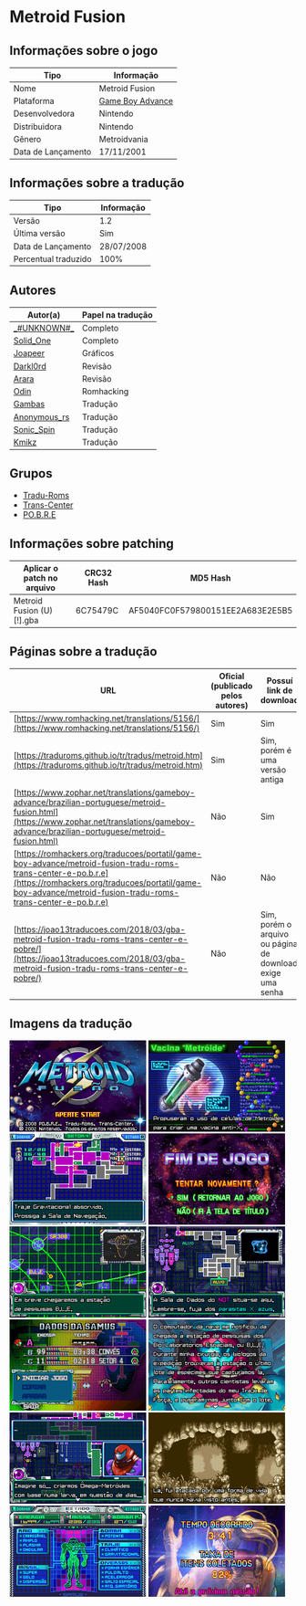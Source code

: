 # Metroid Fusion

## Informações sobre o jogo

| Tipo | Informação |
| ----------- | ----------- |
| Nome | Metroid Fusion |
| Plataforma | [Game Boy Advance](../) |
| Desenvolvedora | Nintendo |
| Distribuidora | Nintendo |
| Gênero | Metroidvania |
| Data de Lançamento | 17/11/2001 |

## Informações sobre a tradução

| Tipo | Informação |
| ----------- | ----------- |
| Versão | 1\.2 |
| Última versão | Sim |
| Data de Lançamento | 28/07/2008 |
| Percentual traduzido | 100% |

## Autores

| Autor(a) | Papel na tradução |
| ----------- | ----------- |
| [\_\#UNKNOWN\#\_](../../../autores/unknown/) | Completo |
| [Solid\_One](../../../autores/solid_one/) | Completo |
| [Joapeer](../../../autores/joapeer/) | Gráficos |
| [Darkl0rd](../../../autores/darkl0rd/) | Revisão |
| [Arara](../../../autores/arara/) | Revisão |
| [Odin](../../../autores/odin/) | Romhacking |
| [Gambas](../../../autores/gambas/) | Tradução |
| [Anonymous\_rs](../../../autores/anonymous_rs/) | Tradução |
| [Sonic\_Spin](../../../autores/sonic_spin/) | Tradução |
| [Kmikz](../../../autores/kmikz/) | Tradução |

## Grupos

* [Tradu\-Roms](../../../grupos/tradu-roms/)
* [Trans\-Center](../../../grupos/trans-center/)
* [PO\.B\.R\.E](../../../grupos/pobre/)

## Informações sobre patching

| Aplicar o patch no arquivo | CRC32 Hash | MD5 Hash |
| ----------- | ----------- | ----------- |
| Metroid Fusion \(U\) \[\!\]\.gba | 6C75479C | AF5040FC0F579800151EE2A683E2E5B5 |

## Páginas sobre a tradução

| URL | Oficial (publicado pelos autores) | Possuí link de download |
| ----------- | ----------- | ----------- |
| [https://www.romhacking.net/translations/5156/](https://www.romhacking.net/translations/5156/) | Sim | Sim |
| [https://traduroms.github.io/tr/tradus/metroid.htm](https://traduroms.github.io/tr/tradus/metroid.htm) | Sim | Sim, porém é uma versão antiga |
| [https://www.zophar.net/translations/gameboy-advance/brazilian-portuguese/metroid-fusion.html](https://www.zophar.net/translations/gameboy-advance/brazilian-portuguese/metroid-fusion.html) | Não | Sim |
| [https://romhackers.org/traducoes/portatil/game-boy-advance/metroid-fusion-tradu-roms-trans-center-e-po.b.r.e](https://romhackers.org/traducoes/portatil/game-boy-advance/metroid-fusion-tradu-roms-trans-center-e-po.b.r.e) | Não | Não |
| [https://joao13traducoes.com/2018/03/gba-metroid-fusion-tradu-roms-trans-center-e-pobre/](https://joao13traducoes.com/2018/03/gba-metroid-fusion-tradu-roms-trans-center-e-pobre/) | Não | Sim, porém o arquivo ou página de download exige uma senha |

## Imagens da tradução

![Imagem de exemplo da tradução 1](1.png)
![Imagem de exemplo da tradução 2](10.png)
![Imagem de exemplo da tradução 3](11.png)
![Imagem de exemplo da tradução 4](12.png)
![Imagem de exemplo da tradução 5](2.png)
![Imagem de exemplo da tradução 6](3.png)
![Imagem de exemplo da tradução 7](4.png)
![Imagem de exemplo da tradução 8](5.png)
![Imagem de exemplo da tradução 9](6.png)
![Imagem de exemplo da tradução 10](7.png)
![Imagem de exemplo da tradução 11](8.png)
![Imagem de exemplo da tradução 12](9.png)